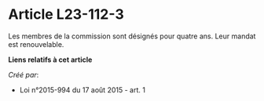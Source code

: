 # Article L23-112-3

Les membres de la commission sont désignés pour quatre ans. Leur mandat est renouvelable.

**Liens relatifs à cet article**

_Créé par_:

  - Loi n°2015-994 du 17 août 2015 - art. 1
